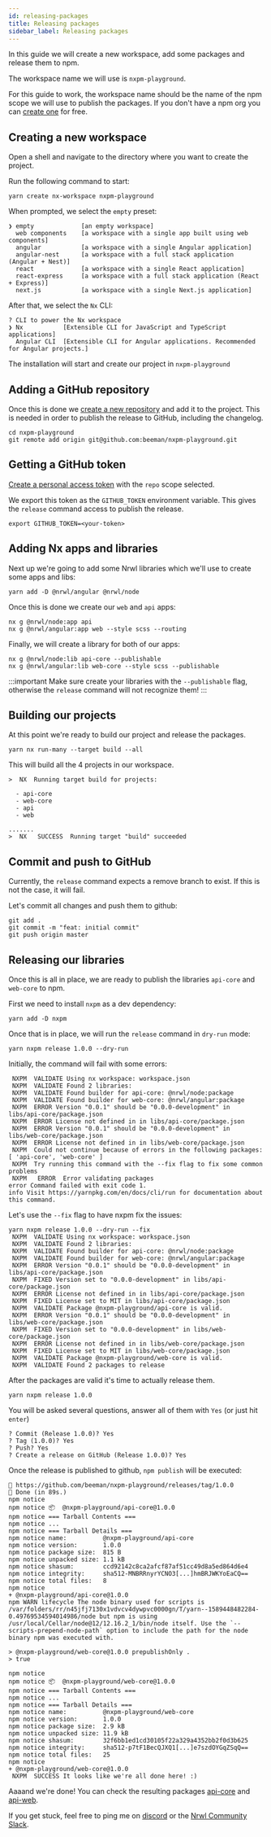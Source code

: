 ```yaml
---
id: releasing-packages
title: Releasing packages
sidebar_label: Releasing packages
---
```


In this guide we will create a new workspace, add some packages and release them to npm.

The workspace name we will use is `nxpm-playground`.

For this guide to work, the workspace name should be the name of the npm scope we will use to publish the packages. If you don't have a npm org you can [create one](https://www.npmjs.com/org/create) for free.

## Creating a new workspace

Open a shell and navigate to the directory where you want to create the project.

Run the following command to start:

```shell script
yarn create nx-workspace nxpm-playground
```

When prompted, we select the `empty` preset:

```shell script
❯ empty             [an empty workspace]
  web components    [a workspace with a single app built using web components]
  angular           [a workspace with a single Angular application]
  angular-nest      [a workspace with a full stack application (Angular + Nest)]
  react             [a workspace with a single React application]
  react-express     [a workspace with a full stack application (React + Express)]
  next.js           [a workspace with a single Next.js application]
```

After that, we select the `Nx` CLI:

```shell script
? CLI to power the Nx workspace
❯ Nx           [Extensible CLI for JavaScript and TypeScript applications]
  Angular CLI  [Extensible CLI for Angular applications. Recommended for Angular projects.]
```

The installation will start and create our project in `nxpm-playground`

## Adding a GitHub repository

Once this is done we [create a new repository](https://github.com/new) and add it to the project. This is needed in order to publish the release to GitHub, including the changelog.

```shell script
cd nxpm-playground
git remote add origin git@github.com:beeman/nxpm-playground.git
```

## Getting a GitHub token

[Create a personal access token](https://github.com/settings/tokens/new) with the `repo` scope selected.

We export this token as the `GITHUB_TOKEN` environment variable. This gives the `release` command access to publish the release.

```shell script
export GITHUB_TOKEN=<your-token>
```

## Adding Nx apps and libraries

Next up we're going to add some Nrwl libraries which we'll use to create some apps and libs:

```shell script
yarn add -D @nrwl/angular @nrwl/node
```

Once this is done we create our `web` and `api` apps:

```shell script
nx g @nrwl/node:app api
nx g @nrwl/angular:app web --style scss --routing
```

Finally, we will create a library for both of our apps:

```shell script
nx g @nrwl/node:lib api-core --publishable
nx g @nrwl/angular:lib web-core --style scss --publishable
```

:::important
Make sure create your libraries with the `--publishable` flag, otherwise the `release` command will not recognize them!
:::

## Building our projects

At this point we're ready to build our project and release the packages.

```shell script
yarn nx run-many --target build --all
```

This will build all the 4 projects in our workspace.

```shell script
>  NX  Running target build for projects:

  - api-core
  - web-core
  - api
  - web

.......
>  NX   SUCCESS  Running target "build" succeeded
```

## Commit and push to GitHub

Currently, the `release` command expects a remove branch to exist. If this is not the case, it will fail.

Let's commit all changes and push them to github:

```shell script
git add .
git commit -m "feat: initial commit"
git push origin master
```

## Releasing our libraries

Once this is all in place, we are ready to publish the libraries `api-core` and `web-core` to npm.

First we need to install `nxpm` as a dev dependency:

```shell script
yarn add -D nxpm
```

Once that is in place, we will run the `release` command in `dry-run` mode:

```shell script
yarn nxpm release 1.0.0 --dry-run
```

Initially, the command will fail with some errors:

```shell script
 NXPM  VALIDATE Using nx workspace: workspace.json
 NXPM  VALIDATE Found 2 libraries:
 NXPM  VALIDATE Found builder for api-core: @nrwl/node:package
 NXPM  VALIDATE Found builder for web-core: @nrwl/angular:package
 NXPM  ERROR Version "0.0.1" should be "0.0.0-development" in libs/api-core/package.json
 NXPM  ERROR License not defined in in libs/api-core/package.json
 NXPM  ERROR Version "0.0.1" should be "0.0.0-development" in libs/web-core/package.json
 NXPM  ERROR License not defined in in libs/web-core/package.json
 NXPM  Could not continue because of errors in the following packages:
[ 'api-core', 'web-core' ]
 NXPM  Try running this command with the --fix flag to fix some common problems
 NXPM   ERROR  Error validating packages
error Command failed with exit code 1.
info Visit https://yarnpkg.com/en/docs/cli/run for documentation about this command.
```

Let's use the `--fix` flag to have nxpm fix the issues:

```shell script
yarn nxpm release 1.0.0 --dry-run --fix
 NXPM  VALIDATE Using nx workspace: workspace.json
 NXPM  VALIDATE Found 2 libraries:
 NXPM  VALIDATE Found builder for api-core: @nrwl/node:package
 NXPM  VALIDATE Found builder for web-core: @nrwl/angular:package
 NXPM  ERROR Version "0.0.1" should be "0.0.0-development" in libs/api-core/package.json
 NXPM  FIXED Version set to "0.0.0-development" in libs/api-core/package.json
 NXPM  ERROR License not defined in in libs/api-core/package.json
 NXPM  FIXED License set to MIT in libs/api-core/package.json
 NXPM  VALIDATE Package @nxpm-playground/api-core is valid.
 NXPM  ERROR Version "0.0.1" should be "0.0.0-development" in libs/web-core/package.json
 NXPM  FIXED Version set to "0.0.0-development" in libs/web-core/package.json
 NXPM  ERROR License not defined in in libs/web-core/package.json
 NXPM  FIXED License set to MIT in libs/web-core/package.json
 NXPM  VALIDATE Package @nxpm-playground/web-core is valid.
 NXPM  VALIDATE Found 2 packages to release
```

After the packages are valid it's time to actually release them.

```shell script
yarn nxpm release 1.0.0
```

You will be asked several questions, answer all of them with `Yes` (or just hit `enter`)

```shell script
? Commit (Release 1.0.0)? Yes
? Tag (1.0.0)? Yes
? Push? Yes
? Create a release on GitHub (Release 1.0.0)? Yes
```

Once the release is published to github, `npm publish` will be executed:

```shell script
🔗 https://github.com/beeman/nxpm-playground/releases/tag/1.0.0
🏁 Done (in 89s.)
npm notice
npm notice 📦  @nxpm-playground/api-core@1.0.0
npm notice === Tarball Contents ===
npm notice ...
npm notice === Tarball Details ===
npm notice name:          @nxpm-playground/api-core
npm notice version:       1.0.0
npm notice package size:  815 B
npm notice unpacked size: 1.1 kB
npm notice shasum:        ccd92142c8ca2afcf87af51cc49d8a5ed864d6e4
npm notice integrity:     sha512-MNBRRnyrYCNO3[...]hmBRJWKYoEaCQ==
npm notice total files:   8
npm notice
+ @nxpm-playground/api-core@1.0.0
npm WARN lifecycle The node binary used for scripts is /var/folders/rr/n45jfj7130x1vdvcv4dywpvc0000gn/T/yarn--1589448482284-0.49769534594014986/node but npm is using /usr/local/Cellar/node@12/12.16.2_1/bin/node itself. Use the `--scripts-prepend-node-path` option to include the path for the node binary npm was executed with.

> @nxpm-playground/web-core@1.0.0 prepublishOnly .
> true

npm notice
npm notice 📦  @nxpm-playground/web-core@1.0.0
npm notice === Tarball Contents ===
npm notice ...
npm notice === Tarball Details ===
npm notice name:          @nxpm-playground/web-core
npm notice version:       1.0.0
npm notice package size:  2.9 kB
npm notice unpacked size: 11.9 kB
npm notice shasum:        32f6bb1ed1cd30105f22a329a4352bb2f0d3b625
npm notice integrity:     sha512-p7tF1BecQJXQ1[...]e7szdOYGqZSqQ==
npm notice total files:   25
npm notice
+ @nxpm-playground/web-core@1.0.0
 NXPM  SUCCESS It looks like we're all done here! :)
```

Aaaand we're done! You can check the resulting packages
[api-core](https://www.npmjs.com/package/@nxpm-playground/api-core) and
[api-web](https://www.npmjs.com/package/@nxpm-playground/api-web).

If you get stuck, feel free to ping me on [discord](https://discord.gg/RTgCpDd) or the [Nrwl Community Slack](https://join.slack.com/t/nrwlcommunity/shared_invite/zt-9oqftflu-gcpO8xpMCdBhxUWmtuwr~g).
